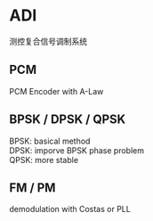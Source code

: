 # ADI
  <p>测控复合信号调制系统<p>

## PCM
  <p>PCM Encoder with A-Law<p>
  
## BPSK / DPSK / QPSK
  <p>BPSK: basical method<br>
  DPSK: imporve BPSK phase problem<br>
  QPSK: more stable<p>
  
## FM / PM 
  <p>demodulation with Costas or PLL<p>
